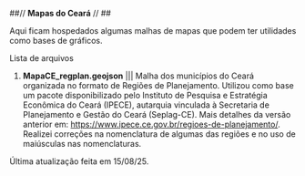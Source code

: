 ##// **Mapas do Ceará** // ##

Aqui ficam hospedados algumas malhas de mapas que podem ter utilidades como bases de gráficos.

Lista de arquivos
1. **MapaCE_regplan.geojson** ||| Malha dos municípios do Ceará organizada no formato de Regiões de Planejamento. Utilizou como base um pacote disponibilizado pelo Instituto de Pesquisa e Estratégia Econômica do Ceará (IPECE), autarquia vinculada à Secretaria de Planejamento e Gestão do Ceará (Seplag-CE). Mais detalhes da versão anterior em: https://www.ipece.ce.gov.br/regioes-de-planejamento/. Realizei correções na nomenclatura de algumas das regiões e no uso de maiúsculas nas nomenclaturas.

Última atualização feita em 15/08/25.

